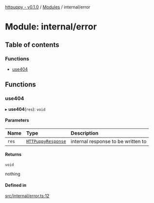 [httpuppy - v0.1.0](../README.md) / [Modules](../modules.md) / internal/error

# Module: internal/error

## Table of contents

### Functions

- [use404](internal_error.md#use404)

## Functions

### use404

▸ **use404**(`res`): `void`

#### Parameters

| Name | Type | Description |
| :------ | :------ | :------ |
| `res` | [`HTTPuppyResponse`](../interfaces/types_server.HTTPuppyResponse.md) | internal response to be written to |

#### Returns

`void`

nothing

#### Defined in

[src/internal/error.ts:12](https://github.com/abschill/httpuppy/blob/5ad0bb8/src/internal/error.ts#L12)
